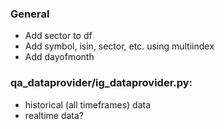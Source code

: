 ### General
* Add sector to df
* Add symbol, isin, sector, etc. using multiindex
* Add dayofmonth

### qa_dataprovider/ig_dataprovider.py: 
* historical (all timeframes) data
* realtime data?
